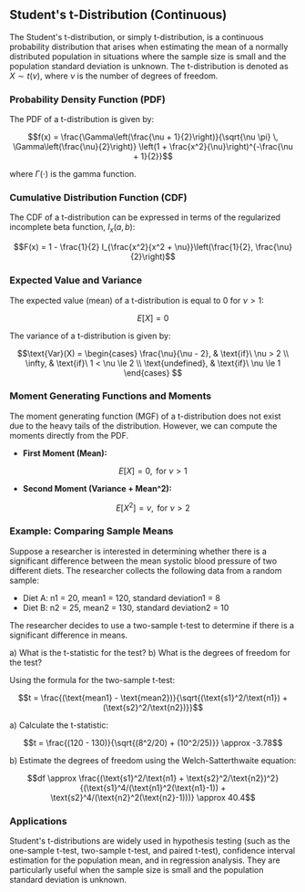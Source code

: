 ## Student's t-Distribution (Continuous)

The Student's t-distribution, or simply t-distribution, is a continuous probability distribution that arises when estimating the mean of a normally distributed population in situations where the sample size is small and the population standard deviation is unknown. The t-distribution is denoted as $X \sim t(\nu)$, where $\nu$ is the number of degrees of freedom.

### Probability Density Function (PDF)

The PDF of a t-distribution is given by:

$$f(x) = \frac{\Gamma\left(\frac{\nu + 1}{2}\right)}{\sqrt{\nu \pi} \, \Gamma\left(\frac{\nu}{2}\right)} \left(1 + \frac{x^2}{\nu}\right)^{-\frac{\nu + 1}{2}}$$

where $\Gamma(\cdot)$ is the gamma function.

### Cumulative Distribution Function (CDF)

The CDF of a t-distribution can be expressed in terms of the regularized incomplete beta function, $I_x(a, b)$:

$$F(x) = 1 - \frac{1}{2} I_{\frac{x^2}{x^2 + \nu}}\left(\frac{1}{2}, \frac{\nu}{2}\right)$$

### Expected Value and Variance

The expected value (mean) of a t-distribution is equal to 0 for $\nu > 1$:

$$E[X] = 0$$

The variance of a t-distribution is given by:

$$\text{Var}(X) = \begin{cases}
  \frac{\nu}{\nu - 2}, & \text{if}\ \nu > 2 \\
  \infty, & \text{if}\ 1 < \nu \le 2 \\
  \text{undefined}, & \text{if}\ \nu \le 1
\end{cases}
$$

### Moment Generating Functions and Moments

The moment generating function (MGF) of a t-distribution does not exist due to the heavy tails of the distribution. However, we can compute the moments directly from the PDF.

* **First Moment (Mean):**

$$E[X] = 0, \text{ for } \nu > 1$$

* **Second Moment (Variance + Mean^2):**

$$E[X^2] = \nu, \text{ for } \nu > 2$$


### Example: Comparing Sample Means

Suppose a researcher is interested in determining whether there is a significant difference between the mean systolic blood pressure of two different diets. The researcher collects the following data from a random sample:

- Diet A: n1 = 20, mean1 = 120, standard deviation1 = 8
- Diet B: n2 = 25, mean2 = 130, standard deviation2 = 10

The researcher decides to use a two-sample t-test to determine if there is a significant difference in means.

a) What is the t-statistic for the test?
b) What is the degrees of freedom for the test?

Using the formula for the two-sample t-test:

$$t = \frac{(\text{mean1} - \text{mean2})}{\sqrt{(\text{s1}^2/\text{n1}) + (\text{s2}^2/\text{n2})}}$$

a) Calculate the t-statistic:

$$t = \frac{(120 - 130)}{\sqrt{(8^2/20) + (10^2/25)}} \approx -3.78$$

b) Estimate the degrees of freedom using the Welch-Satterthwaite equation:

$$df \approx \frac{(\text{s1}^2/\text{n1} + \text{s2}^2/\text{n2})^2}{(\text{s1}^4/(\text{n1}^2(\text{n1}-1)) + \text{s2}^4/(\text{n2}^2(\text{n2}-1)))} \approx 40.4$$


### Applications

Student's t-distributions are widely used in hypothesis testing (such as the one-sample t-test, two-sample t-test, and paired t-test), confidence interval estimation for the population mean, and in regression analysis. They are particularly useful when the sample size is small and the population standard deviation is unknown.
